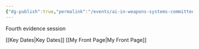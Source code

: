 ```yaml
---
{"dg-publish":true,"permalink":"/events/ai-in-weapons-systems-committee-fourth-evidence-session/","tags":["event","HouseOfLords"]}
---
```


Fourth evidence session

[[Key Dates\|Key Dates]]
[[My Front Page\|My Front Page]]
